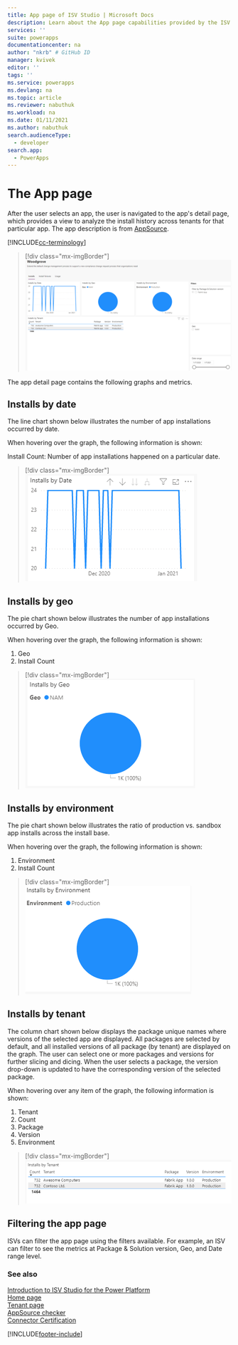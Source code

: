 ```yaml
---
title: App page of ISV Studio | Microsoft Docs
description: Learn about the App page capabilities provided by the ISV Studio portal.
services: ''
suite: powerapps
documentationcenter: na
author: "nkrb" # GitHub ID
manager: kvivek
editor: ''
tags: ''
ms.service: powerapps
ms.devlang: na
ms.topic: article
ms.reviewer: nabuthuk
ms.workload: na
ms.date: 01/11/2021
ms.author: nabuthuk
search.audienceType: 
  - developer
search.app: 
  - PowerApps
---
```


# The App page

After the user selects an app, the user is navigated to the app's detail page, which provides a view to analyze the install history across tenants for that particular app. The app description is from [AppSource](https://appsource.microsoft.com/).

[!INCLUDE[cc-terminology](includes/cc-terminology.md)]

> [!div class="mx-imgBorder"]
> ![App detail page](media/isv-portal-apppage-appname.png)

The app detail page contains the following graphs and metrics.

## Installs by date

The line chart shown below illustrates the number of app installations occurred by date. 

When hovering over the graph, the following information is shown:

Install Count: Number of app installations happened on a particular date.

> [!div class="mx-imgBorder"]
> ![Package installs by environment type](media/isv-portal-apppage-graph1.png)

## Installs by geo

The pie chart shown below illustrates the number of app installations occurred by Geo.

When hovering over the graph, the following information is shown:

1. Geo
2. Install Count


> [!div class="mx-imgBorder"]
> ![Package install attempts by tenant (last 28 days)](media/isv-portal-apppage-graph2.png)

## Installs by environment

The pie chart shown below illustrates the ratio of production vs. sandbox app installs across the install base.

When hovering over the graph, the following information is shown:

1. Environment
2. Install Count

> [!div class="mx-imgBorder"]
> ![Package installs by location of tenants](media/isv-portal-apppage-graph3.png)

## Installs by tenant

The column chart shown below displays the package unique names where versions of the selected app are displayed. All packages are selected by default, and all installed versions of all package (by tenant) are displayed on the graph. The user can select one or more packages and versions for further slicing and dicing. When the user selects a package, the version drop-down is updated to have the corresponding version of the selected package.

When hovering over any item of the graph, the following information is shown:

1. Tenant 
1. Count
1. Package 
1. Version 
1. Environment

> [!div class="mx-imgBorder"]
> ![Package and version installs by tenant](media/isv-portal-apppage-graph4.png)

## Filtering the app page

ISVs can filter the app page using the filters available. For example, an ISV can filter to see the metrics at Package & Solution version, Geo, and Date range level.

### See also

[Introduction to ISV Studio for the Power Platform](isv-app-management.md)  
[Home page](isv-app-management-homepage.md)<br/>
[Tenant page](isv-app-management-tenantpage.md)<br/>
[AppSource checker](isv-app-management-appsource-checker.md)<br/>
[Connector Certification](isv-app-management-certification.md)


[!INCLUDE[footer-include](../../includes/footer-banner.md)]